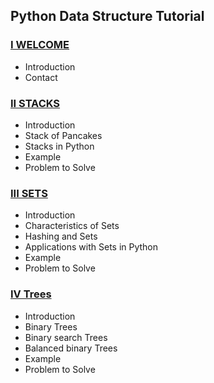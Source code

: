 
## Python Data Structure Tutorial 
### [I	WELCOME](welcome.md)
* Introduction 
*	Contact
### [II	STACKS](stacks.md)
*	Introduction
*	Stack of Pancakes 
*	Stacks in Python
*	Example
*	Problem to Solve
### [III SETS](sets.md)
* Introduction
*	Characteristics of Sets
*	Hashing and Sets
*  Applications with Sets in Python
*  Example
*  Problem to Solve
### [IV	Trees](trees.md)
*  Introduction
*  Binary Trees
*  Binary search Trees
*  Balanced binary Trees
*  Example
*  Problem to Solve

